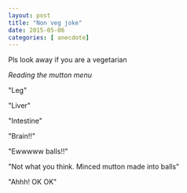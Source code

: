```yaml
---
layout: post
title: "Non veg joke"
date: 2015-05-06
categories: [ anecdote]
---
```


Pls look away if you are a vegetarian

_Reading the mutton menu_

"Leg"

"Liver"

"Intestine"

"Brain!!"

"Ewwwww balls!!"

"Not what you think. Minced mutton made into balls"

"Ahhh! OK OK"